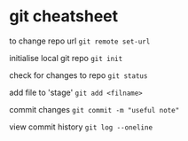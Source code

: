 # git cheatsheet

to change repo url
`git remote set-url`

initialise local git repo
`git init`

check for changes to repo
`git status`

add file to 'stage'
`git add <filname>`

commit changes
`git commit -m "useful note"`

view commit history
`git log --oneline`

